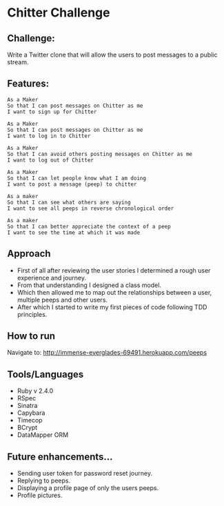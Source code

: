 Chitter Challenge
=================

Challenge:
-------

Write a Twitter clone that will allow the users to post messages to a public stream.

Features:
-------

```
As a Maker
So that I can post messages on Chitter as me
I want to sign up for Chitter

As a Maker
So that I can post messages on Chitter as me
I want to log in to Chitter

As a Maker
So that I can avoid others posting messages on Chitter as me
I want to log out of Chitter

As a Maker
So that I can let people know what I am doing  
I want to post a message (peep) to chitter

As a maker
So that I can see what others are saying  
I want to see all peeps in reverse chronological order

As a maker
So that I can better appreciate the context of a peep
I want to see the time at which it was made
```

## Approach
- First of all after reviewing the user stories I determined a rough user experience and journey.
- From that understanding I designed a class model.
- Which then allowed me to map out the relationships between a user, multiple peeps and other users.
- After which I started to write my first pieces of code following TDD principles.


## How to run
Navigate to: http://immense-everglades-69491.herokuapp.com/peeps


## Tools/Languages

- Ruby v 2.4.0
- RSpec
- Sinatra
- Capybara
- Timecop
- BCrypt
- DataMapper ORM


## Future enhancements...
- Sending user token for password reset journey.
- Replying to peeps.
- Displaying a profile page of only the users peeps.
- Profile pictures.
